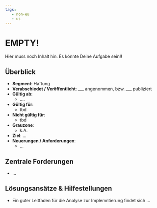 ```yaml
---
tags:
   - non-eu
   - us
---
```


# EMPTY!

Hier muss noch Inhalt hin. Es könnte Deine Aufgabe sein!!

## Überblick

* **Segment**: Haftung
* **Verabschiedet / Veröffentlicht**: ___ angenommen, bzw. ___ publiziert
* **Gültig ab**:
  * ....
* **Gültig für**:
  * tbd
* **Nicht gültig für**:
  * tbd
* **Grauzone**:
  * k.A.
* **Ziel**:
  ...
* **Neuerungen / Anforderungen**:
  * ...



## Zentrale Forderungen

* ...



## Lösungsansätze & Hilfestellungen

* Ein guter Leitfaden für die Analyse zur Implemntierung findet sich ...
